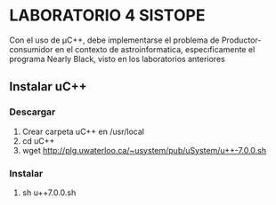 # LABORATORIO 4 SISTOPE 
Con  el  uso  de μC++,  debe  implementarse  el  problema  de  Productor-consumidor  en  el  contexto  de
astroinformatica, especıficamente el programa Nearly Black, visto en los laboratorios anteriores
## Instalar uC++
### Descargar
1. Crear carpeta uC++ en /usr/local
2. cd uC++
3.  wget http://plg.uwaterloo.ca/~usystem/pub/uSystem/u++-7.0.0.sh

### Instalar
1. sh u++7.0.0.sh


